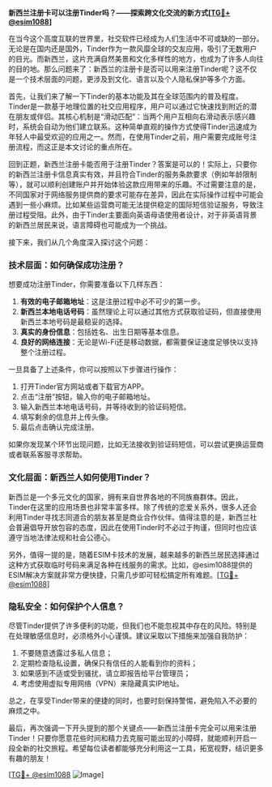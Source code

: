 **新西兰注册卡可以注册Tinder吗？——探索跨文化交流的新方式[[TG💪+ @esim1088](https://t.me/s/esim1088)]**

在当今这个高度互联的世界里，社交软件已经成为人们生活中不可或缺的一部分。无论是在国内还是国外，Tinder作为一款风靡全球的交友应用，吸引了无数用户的目光。而新西兰，这片充满自然美景和文化多样性的地方，也成为了许多人向往的目的地。那么问题来了：新西兰的注册卡是否可以用来注册Tinder呢？这不仅是一个技术层面的问题，更涉及到文化、语言以及个人隐私保护等多个方面。

首先，让我们来了解一下Tinder的基本功能及其在全球范围内的普及程度。Tinder是一款基于地理位置的社交应用程序，用户可以通过它快速找到附近的潜在朋友或伴侣。其核心机制是“滑动匹配”：当两个用户互相向右滑动表示感兴趣时，系统会自动为他们建立联系。这种简单直观的操作方式使得Tinder迅速成为年轻人中最受欢迎的应用之一。然而，在使用Tinder之前，用户需要完成账号注册流程，而这正是本文讨论的重点所在。

回到正题，新西兰注册卡能否用于注册Tinder？答案是可以的！实际上，只要你的新西兰注册卡信息真实有效，并且符合Tinder的服务条款要求（例如年龄限制等），就可以顺利创建账户并开始体验这款应用带来的乐趣。不过需要注意的是，不同国家对于网络服务提供商的要求可能存在差异，因此在实际操作过程中可能会遇到一些小麻烦。比如某些运营商可能无法提供稳定的国际短信验证服务，导致注册过程受阻。此外，由于Tinder主要面向英语母语使用者设计，对于非英语背景的新西兰居民来说，语言障碍也可能成为一个挑战。

接下来，我们从几个角度深入探讨这个问题：

### 技术层面：如何确保成功注册？
想要成功注册Tinder，你需要准备以下几样东西：
1. **有效的电子邮箱地址**：这是注册过程中必不可少的第一步。
2. **新西兰本地电话号码**：虽然理论上可以通过其他方式获取验证码，但直接使用新西兰本地号码是最稳妥的选择。
3. **真实的身份信息**：包括姓名、出生日期等基本信息。
4. **良好的网络连接**：无论是Wi-Fi还是移动数据，都需要保证速度足够快以支持整个注册过程。

一旦具备了上述条件，你可以按照以下步骤进行操作：
1. 打开Tinder官方网站或者下载官方APP。
2. 点击“注册”按钮，输入你的电子邮箱地址。
3. 输入新西兰本地电话号码，并等待收到的验证码短信。
4. 填写剩余的信息并上传头像。
5. 最后点击确认完成注册。

如果你发现某个环节出现问题，比如无法接收到验证码短信，可以尝试更换运营商或者联系客服寻求帮助。

### 文化层面：新西兰人如何使用Tinder？
新西兰是一个多元文化的国家，拥有来自世界各地的不同族裔群体。因此，Tinder在这里的应用场景也非常丰富多样。除了传统的恋爱关系外，很多人还会利用Tinder寻找志同道合的朋友甚至是商业合作伙伴。值得注意的是，新西兰社会普遍倡导开放包容的态度，因此在使用Tinder时不必过于拘谨，但同时也应该遵守当地法律法规和社会公德心。

另外，值得一提的是，随着ESIM卡技术的发展，越来越多的新西兰居民选择通过这种方式获取临时号码来满足各种在线服务的需求。比如，@esim1088提供的ESIM解决方案就非常方便快捷，只需几步即可轻松搞定所有难题。[[TG💪+ @esim1088](https://t.me/s/esim1088)]

### 隐私安全：如何保护个人信息？
尽管Tinder提供了许多便利的功能，但我们也不能忽视其中存在的风险。特别是在处理敏感信息时，必须格外小心谨慎。建议采取以下措施来加强自我防护：
1. 不要随意透露过多私人信息；
2. 定期检查隐私设置，确保只有信任的人能看到你的资料；
3. 如果感到不适或受到骚扰，请立即报告给平台管理员；
4. 考虑使用虚拟专用网络（VPN）来隐藏真实IP地址。

总之，在享受Tinder带来的便捷的同时，也要时刻保持警惕，避免陷入不必要的麻烦之中。

最后，再次强调一下开头提到的那个关键点——新西兰注册卡完全可以用来注册Tinder！只要你愿意花些时间和精力去克服可能出现的小障碍，就能顺利开启一段全新的社交旅程。希望每位读者都能够充分利用这一工具，拓宽视野，结识更多有趣的朋友！

[[TG💪+ @esim1088](https://t.me/s/esim1088) ![Image](https://i.postimg.cc/4NQfJmqS/Snipaste-2025-05-13-00-14-12.png)]